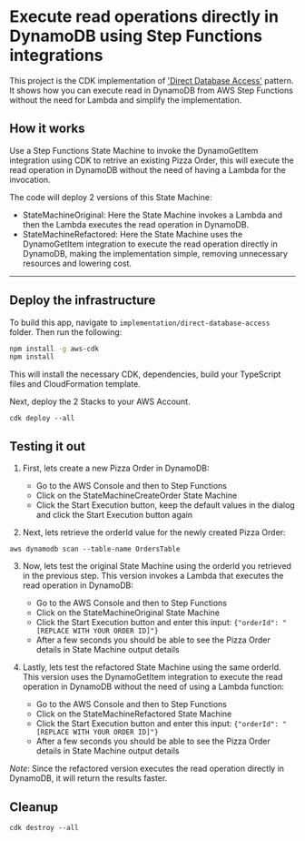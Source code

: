 # Execute read operations directly in DynamoDB using Step Functions integrations
This project is the CDK implementation of ['Direct Database Access'](https://serverlessland.com/refactoring-serverless/direct-database-access) pattern. It shows how you can execute read in DynamoDB from AWS Step Functions without the need for Lambda and simplify the implementation.


## How it works
Use a Step Functions State Machine to invoke the DynamoGetItem integration using CDK to retrive an existing Pizza Order, this will execute the read operation in DynamoDB without the need of having a Lambda for the invocation.

The code will deploy 2 versions of this State Machine:
- StateMachineOriginal: Here the State Machine invokes a Lambda and then the Lambda executes the read operation in DynamoDB.
- StateMachineRefactored: Here the State Machine uses the DynamoGetItem integration to execute the read operation directly in DynamoDB, making the implementation simple, removing unnecessary resources and lowering cost.

---
## Deploy the infrastructure


To build this app, navigate to `implementation/direct-database-access` folder. Then run the following:

```bash
npm install -g aws-cdk
npm install
```

This will install the necessary CDK, dependencies, build your TypeScript files and CloudFormation template.

Next, deploy the 2 Stacks to your AWS Account.
``` 
cdk deploy --all
```


## Testing it out

1. First, lets create a new Pizza Order in DynamoDB:
    - Go to the AWS Console and then to Step Functions
    - Click on the StateMachineCreateOrder State Machine
    - Click the Start Execution button, keep the default values in the dialog and click the Start Execution button again

2. Next, lets retrieve the orderId value for the newly created Pizza Order:
 ``` 
aws dynamodb scan --table-name OrdersTable
``` 

3. Now, lets test the original State Machine using the orderId you retrieved in the previous step. This version invokes a Lambda that executes the read operation in DynamoDB:
    - Go to the AWS Console and then to Step Functions
    - Click on the StateMachineOriginal State Machine
    - Click the Start Execution button and enter this input: `{"orderId": "[REPLACE WITH YOUR ORDER ID]"}`
    - After a few seconds you should be able to see the Pizza Order details in State Machine output details

4. Lastly, lets test the refactored State Machine using the same orderId. This version uses the DynamoGetItem integration to execute the read operation in DynamoDB without the need of using a Lambda function:
    - Go to the AWS Console and then to Step Functions
    - Click on the StateMachineRefactored State Machine
    - Click the Start Execution button and enter this input: `{"orderId": "[REPLACE WITH YOUR ORDER ID]"}`
    - After a few seconds you should be able to see the Pizza Order details in State Machine output details

*Note*: Since the refactored version executes the read operation directly in DynamoDB, it will return the results faster.

## Cleanup

```
cdk destroy --all
```